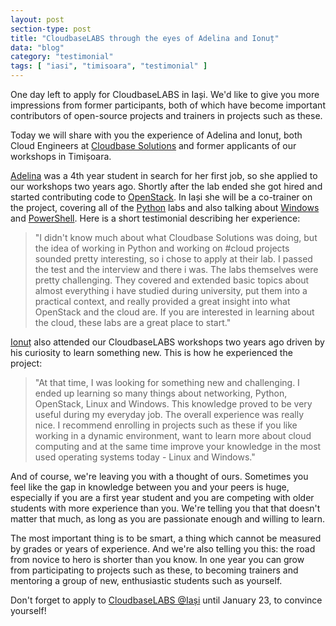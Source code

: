 ```yaml
---
layout: post
section-type: post
title: "CloudbaseLABS through the eyes of Adelina and Ionuț"
data: "blog"
category: "testimonial"
tags: [ "iasi", "timisoara", "testimonial" ]
---
```


One day left to apply for CloudbaseLABS in Iași. We'd like to give you more impressions from former participants, both of which have become important contributors of open-source projects and trainers in projects such as these.

Today we will share with you the experience of Adelina and Ionuț, both Cloud Engineers at [Cloudbase Solutions](1) and former applicants of our workshops in Timișoara.

[Adelina](2) was a 4th year student in search for her first job, so she applied to our workshops two years ago. Shortly after the lab ended she got hired and started contributing code to ‪[OpenStack](3)‬.
In Iași she will be a co-trainer on the project, covering all of the ‪[Python](4)‬ labs and also talking about ‪[Windows](5)‬ and ‎[PowerShell‬](6). Here is a short testimonial describing her experience:

> "I didn't know much about what Cloudbase Solutions was doing, but the idea of working in Python and working on ‪#‎cloud‬ projects sounded pretty interesting, so i chose to apply at their lab. I passed the test and the interview and there i was. The labs themselves were pretty challenging. They covered and extended basic topics about almost everything i have studied during university, put them into a practical context, and really provided a great insight into what OpenStack and the cloud are. If you are interested in learning about the cloud, these labs are a great place to start."

[Ionuț](7) also attended our CloudbaseLABS workshops two years ago driven by his curiosity to learn something new. This is how he experienced the project:

> "At that time, I was looking for something new and challenging. I ended up learning so many things about networking, ‪Python‬, OpenStack, ‪Linux‬ and ‎Windows‬. This knowledge proved to be very useful during my everyday job. The overall experience was really nice. I recommend enrolling in projects such as these if you like working in a dynamic environment, want to learn more about cloud computing and at the same time improve your knowledge in the most used operating systems today - Linux and Windows."

And of course, we're leaving you with a thought of ours. Sometimes you feel like the gap in knowledge between you and your peers is huge, especially if you are a first year student and you are competing with older students with more experience than you. We're telling you that that doesn't matter that much, as long as you are passionate enough and willing to learn. 

The most important thing is to be smart, a thing which cannot be measured by grades or years of experience. And we're also telling you this: the road from novice to hero is shorter than you know. In one year you can grow from participating to projects such as these, to becoming trainers and mentoring a group of new, enthusiastic students such as yourself.

Don't forget to apply to [CloudbaseLABS @Iași](/iasi/#apply-now) until January 23, to convince yourself!

[1]: https://cloudbase.it/
[2]: https://github.com/adelina-t
[3]: https://www.facebook.com/hashtag/openstack
[4]: https://www.facebook.com/hashtag/python
[5]: https://www.facebook.com/hashtag/windows
[6]: https://www.facebook.com/hashtag/powershell
[7]: https://github.com/ionutbalutoiu
